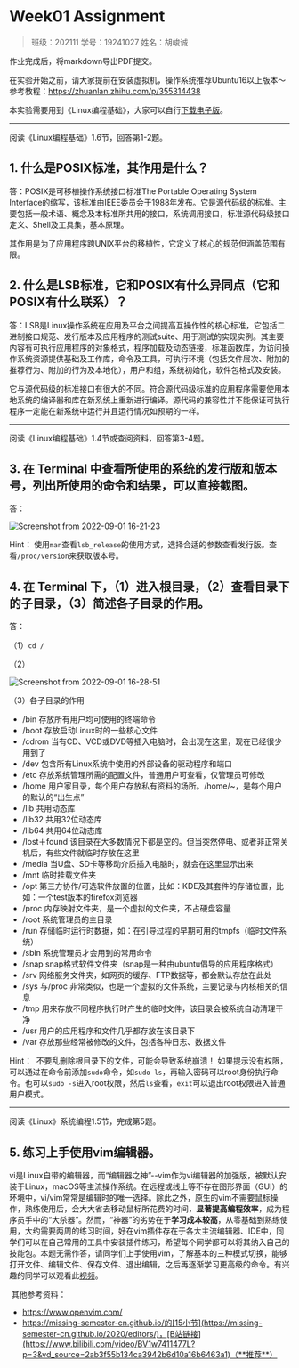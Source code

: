 # Week01 Assignment

> 班级：202111	学号：19241027	姓名：胡峻诚

作业完成后，将markdown导出PDF提交。

在实验开始之前，请大家提前在安装虚拟机，操作系统推荐Ubuntu16以上版本～
参考教程：https://zhuanlan.zhihu.com/p/355314438

本实验需要用到《Linux编程基础》，大家可以自行[下载电子版](https://bhpan.buaa.edu.cn:443/link/12BF4A8A1AB5ED3B306958BB1BF2F7C2)。

***

阅读《Linux编程基础》1.6节，回答第1-2题。

## 1. 什么是POSIX标准，其作用是什么？

答：POSIX是可移植操作系统接口标准The Portable Operating System Interface的缩写，该标准由IEEE委员会于1988年发布。它是源代码级的标准。主要包括一般术语、概念及本标准所共用的接口，系统调用接口，标准源代码级接口定义、Shell及工具集，基本原理。

其作用是为了应用程序跨UNIX平台的移植性，它定义了核心的规范但涵盖范围有限。

## 2. 什么是LSB标准，它和POSIX有什么异同点（它和POSIX有什么联系）？

答：LSB是Linux操作系统在应用及平台之间提高互操作性的核心标准，它包括二进制接口规范、发行版本及应用程序的测试suite、用于测试的实现实例。其主要内容有可执行应用程序的对象格式，程序加载及动态链接，标准函数库，为访问操作系统资源提供基础及工作库，命令及工具，可执行环境（包括文件层次、附加的推荐行为、附加的行为及本地化），用户和组，系统初始化，软件包格式及安装。

它与源代码级的标准接口有很大的不同。符合源代码级标准的应用程序需要使用本地系统的编译器和库在新系统上重新进行编译。源代码的兼容性并不能保证可执行程序一定能在新系统中运行并且运行情况如预期的一样。



***

阅读《Linux编程基础》1.4节或查阅资料，回答第3-4题。

## 3. 在 Terminal 中查看所使用的系统的发行版和版本号，列出所使用的命令和结果，可以直接截图。

答：

![Screenshot from 2022-09-01 16-21-23](https://raw.githubusercontent.com/hjc-owo/hjc-owo.github.io/img/Screenshot%20from%202022-09-01%2016-21-23.png)

Hint：
​        使用`man`查看`lsb_release`的使用方式，选择合适的参数查看发行版。
​        查看`/proc/version`来获取版本号。

## 4. 在 Terminal 下，（1）进入根目录，（2）查看目录下的子目录，（3）简述各子目录的作用。

答：

（1）`cd /`

（2）

![Screenshot from 2022-09-01 16-28-51](https://raw.githubusercontent.com/hjc-owo/hjc-owo.github.io/img/Screenshot%20from%202022-09-01%2016-28-51.png)

（3）各子目录的作用

- /bin 存放所有用户均可使用的终端命令
- /boot 存放启动Linux时的一些核心文件
- /cdrom 当有CD、VCD或DVD等插入电脑时，会出现在这里，现在已经很少用到了
- /dev 包含所有Linux系统中使用的外部设备的驱动程序和端口
- /etc 存放系统管理所需的配置文件，普通用户可查看，仅管理员可修改
- /home 用户家目录，每个用户存放私有资料的场所。/home/~，是每个用户的默认的“出生点”
- /lib 共用动态库
- /lib32 共用32位动态库
- /lib64 共用64位动态库
- /lost＋found 该目录在大多数情况下都是空的。但当突然停电、或者非正常关机后，有些文件就临时存放在这里
- /media 当U盘、SD卡等移动介质插入电脑时，就会在这里显示出来
- /mnt 临时挂载文件夹
- /opt 第三方协作/可选软件放置的位置，比如：KDE及其套件的存储位置，比如：一个test版本的firefox浏览器
- /proc 内存映射文件夹，是一个虚拟的文件夹，不占硬盘容量
- /root 系统管理员的主目录
- /run 存储临时运行时数据，如：在引导过程的早期可用的tmpfs（临时文件系统）
- /sbin 系统管理员才会用到的常用命令
- /snap snap格式软件文件夹（snap是一种由ubuntu倡导的应用程序格式）
- /srv 网络服务文件夹，如网页的缓存、FTP数据等，都会默认存放在此处
- /sys 与/proc 非常类似，也是一个虚拟的文件系统，主要记录与内核相关的信息
- /tmp 用来存放不同程序执行时产生的临时文件，该目录会被系统自动清理干净
- /usr 用户的应用程序和文件几乎都存放在该目录下
- /var 存放那些经常被修改的文件，包括各种日志、数据文件

Hint：
​        不要乱删除根目录下的文件，可能会导致系统崩溃！
​        如果提示没有权限，可以通过在命令前添加`sudo`命令，如`sudo ls`，再输入密码可以root身份执行命令。也可以`sudo -s`进入root权限，然后`ls`查看，`exit`可以退出root权限进入普通用户模式。

***

阅读《Linux》系统编程1.5节，完成第5题。

## 5. 练习上手使用vim编辑器。
​        vi是Linux自带的编辑器，而“编辑器之神”--vim作为vi编辑器的加强版，被默认安装于Linux，macOS等主流操作系统。
​        在远程或线上等不存在图形界面（GUI）的环境中，vi/vim常常是编辑时的唯一选择。除此之外，原生的vim不需要鼠标操作，熟练使用后，会大大省去移动鼠标所花费的时间，**显著提高编程效率**，成为程序员手中的“大杀器”。
​        然而，“神器”的劣势在于**学习成本较高**，从零基础到熟练使用，大约需要两周的练习时间，好在vim插件存在于各大主流编辑器、IDE中，同学们可以在自己常用的工具中安装插件练习，希望每个同学都可以将其纳入自己的技能包。
​        本题无需作答，请同学们上手使用vim，了解基本的三种模式切换，能够打开文件、编辑文件、保存文件、退出编辑，之后再逐渐学习更高级的命令。有兴趣的同学可以观看此[视频](https://www.bilibili.com/video/BV1w7411477L?p=3&vd_source=2ab3f55b134ca3942b6d10a16b6463a1)。

​        其他参考资料：

- https://www.openvim.com/
- https://missing-semester-cn.github.io/的[15小节](https://missing-semester-cn.github.io/2020/editors/)，[B站链接](https://www.bilibili.com/video/BV1w7411477L?p=3&vd_source=2ab3f55b134ca3942b6d10a16b6463a1)（**推荐**）

